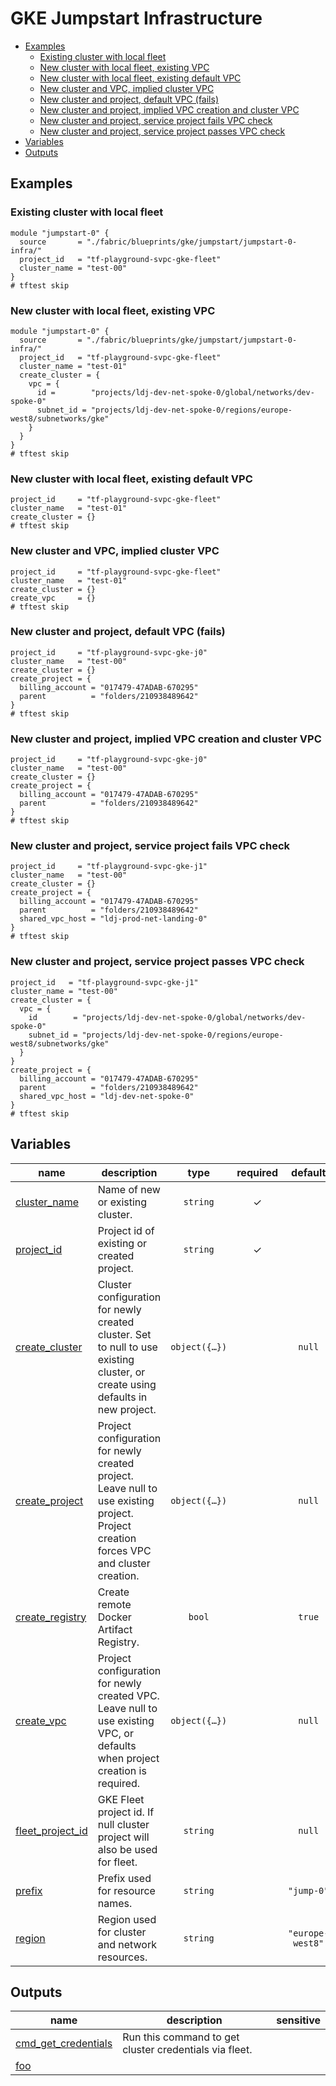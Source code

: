 # GKE Jumpstart Infrastructure

<!-- BEGIN TOC -->
- [Examples](#examples)
  - [Existing cluster with local fleet](#existing-cluster-with-local-fleet)
  - [New cluster with local fleet, existing VPC](#new-cluster-with-local-fleet-existing-vpc)
  - [New cluster with local fleet, existing default VPC](#new-cluster-with-local-fleet-existing-default-vpc)
  - [New cluster and VPC, implied cluster VPC](#new-cluster-and-vpc-implied-cluster-vpc)
  - [New cluster and project, default VPC (fails)](#new-cluster-and-project-default-vpc-fails)
  - [New cluster and project, implied VPC creation and cluster VPC](#new-cluster-and-project-implied-vpc-creation-and-cluster-vpc)
  - [New cluster and project, service project fails VPC check](#new-cluster-and-project-service-project-fails-vpc-check)
  - [New cluster and project, service project passes VPC check](#new-cluster-and-project-service-project-passes-vpc-check)
- [Variables](#variables)
- [Outputs](#outputs)
<!-- END TOC -->

## Examples

### Existing cluster with local fleet

```hcl
module "jumpstart-0" {
  source       = "./fabric/blueprints/gke/jumpstart/jumpstart-0-infra/"
  project_id   = "tf-playground-svpc-gke-fleet"
  cluster_name = "test-00"
}
# tftest skip
```

### New cluster with local fleet, existing VPC

```hcl
module "jumpstart-0" {
  source       = "./fabric/blueprints/gke/jumpstart/jumpstart-0-infra/"
  project_id   = "tf-playground-svpc-gke-fleet"
  cluster_name = "test-01"
  create_cluster = {
    vpc = {
      id =        "projects/ldj-dev-net-spoke-0/global/networks/dev-spoke-0"
      subnet_id = "projects/ldj-dev-net-spoke-0/regions/europe-west8/subnetworks/gke"
    }
  }
}
# tftest skip
```

### New cluster with local fleet, existing default VPC

```hcl
project_id     = "tf-playground-svpc-gke-fleet"
cluster_name   = "test-01"
create_cluster = {}
# tftest skip
```

### New cluster and VPC, implied cluster VPC

```hcl
project_id     = "tf-playground-svpc-gke-fleet"
cluster_name   = "test-01"
create_cluster = {}
create_vpc     = {}
# tftest skip
```

### New cluster and project, default VPC (fails)

```hcl
project_id     = "tf-playground-svpc-gke-j0"
cluster_name   = "test-00"
create_cluster = {}
create_project = {
  billing_account = "017479-47ADAB-670295"
  parent          = "folders/210938489642"
}
# tftest skip
```

### New cluster and project, implied VPC creation and cluster VPC

```hcl
project_id     = "tf-playground-svpc-gke-j0"
cluster_name   = "test-00"
create_cluster = {}
create_project = {
  billing_account = "017479-47ADAB-670295"
  parent          = "folders/210938489642"
}
# tftest skip
```

### New cluster and project, service project fails VPC check

```hcl
project_id     = "tf-playground-svpc-gke-j1"
cluster_name   = "test-00"
create_cluster = {}
create_project = {
  billing_account = "017479-47ADAB-670295"
  parent          = "folders/210938489642"
  shared_vpc_host = "ldj-prod-net-landing-0"
}
# tftest skip
```

### New cluster and project, service project passes VPC check

```hcl
project_id   = "tf-playground-svpc-gke-j1"
cluster_name = "test-00"
create_cluster = {
  vpc = {
    id        = "projects/ldj-dev-net-spoke-0/global/networks/dev-spoke-0"
    subnet_id = "projects/ldj-dev-net-spoke-0/regions/europe-west8/subnetworks/gke"
  }
}
create_project = {
  billing_account = "017479-47ADAB-670295"
  parent          = "folders/210938489642"
  shared_vpc_host = "ldj-dev-net-spoke-0"
}
# tftest skip
```
<!-- BEGIN TFDOC -->
## Variables

| name | description | type | required | default |
|---|---|:---:|:---:|:---:|
| [cluster_name](variables.tf#L65) | Name of new or existing cluster. | <code>string</code> | ✓ |  |
| [project_id](variables.tf#L85) | Project id of existing or created project. | <code>string</code> | ✓ |  |
| [create_cluster](variables.tf#L17) | Cluster configuration for newly created cluster. Set to null to use existing cluster, or create using defaults in new project. | <code title="object&#40;&#123;&#10;  labels &#61; optional&#40;map&#40;string&#41;&#41;&#10;  master_authorized_ranges &#61; optional&#40;map&#40;string&#41;, &#123;&#10;    rfc-1918-10-8 &#61; &#34;10.0.0.0&#47;8&#34;&#10;  &#125;&#41;&#10;  master_ipv4_cidr_block &#61; optional&#40;string, &#34;172.16.255.0&#47;28&#34;&#41;&#10;  vpc &#61; optional&#40;object&#40;&#123;&#10;    id        &#61; string&#10;    subnet_id &#61; string&#10;    secondary_range_names &#61; optional&#40;object&#40;&#123;&#10;      pods     &#61; optional&#40;string, &#34;pods&#34;&#41;&#10;      services &#61; optional&#40;string, &#34;services&#34;&#41;&#10;    &#125;&#41;, &#123;&#125;&#41;&#10;  &#125;&#41;&#41;&#10;&#125;&#41;">object&#40;&#123;&#8230;&#125;&#41;</code> |  | <code>null</code> |
| [create_project](variables.tf#L37) | Project configuration for newly created project. Leave null to use existing project. Project creation forces VPC and cluster creation. | <code title="object&#40;&#123;&#10;  billing_account &#61; string&#10;  parent          &#61; optional&#40;string&#41;&#10;  shared_vpc_host &#61; optional&#40;string&#41;&#10;&#125;&#41;">object&#40;&#123;&#8230;&#125;&#41;</code> |  | <code>null</code> |
| [create_registry](variables.tf#L47) | Create remote Docker Artifact Registry. | <code>bool</code> |  | <code>true</code> |
| [create_vpc](variables.tf#L53) | Project configuration for newly created VPC. Leave null to use existing VPC, or defaults when project creation is required. | <code title="object&#40;&#123;&#10;  name                     &#61; optional&#40;string&#41;&#10;  subnet_name              &#61; optional&#40;string&#41;&#10;  primary_range_nodes      &#61; optional&#40;string, &#34;10.0.0.0&#47;24&#34;&#41;&#10;  secondary_range_pods     &#61; optional&#40;string, &#34;10.16.0.0&#47;20&#34;&#41;&#10;  secondary_range_services &#61; optional&#40;string, &#34;10.32.0.0&#47;24&#34;&#41;&#10;&#125;&#41;">object&#40;&#123;&#8230;&#125;&#41;</code> |  | <code>null</code> |
| [fleet_project_id](variables.tf#L72) | GKE Fleet project id. If null cluster project will also be used for fleet. | <code>string</code> |  | <code>null</code> |
| [prefix](variables.tf#L78) | Prefix used for resource names. | <code>string</code> |  | <code>&#34;jump-0&#34;</code> |
| [region](variables.tf#L90) | Region used for cluster and network resources. | <code>string</code> |  | <code>&#34;europe-west8&#34;</code> |

## Outputs

| name | description | sensitive |
|---|---|:---:|
| [cmd_get_credentials](outputs.tf#L17) | Run this command to get cluster credentials via fleet. |  |
| [foo](outputs.tf#L25) |  |  |
<!-- END TFDOC -->
